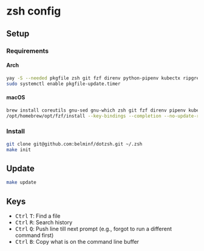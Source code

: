 # zsh config

## Setup

### Requirements
#### Arch

```bash
yay -S --needed pkgfile zsh git fzf direnv python-pipenv kubectx ripgrep bat gron-bin git tree tldr fd eza oh-my-posh
sudo systemctl enable pkgfile-update.timer
```

#### macOS

```bash
brew install coreutils gnu-sed gnu-which zsh git fzf direnv pipenv kubectx ripgrep bat gron git tree tldr fd eza oh-my-posh
/opt/homebrew/opt/fzf/install --key-bindings --completion --no-update-rc
```

### Install

```bash
git clone git@github.com:belminf/dotzsh.git ~/.zsh
make init
```

## Update

```bash
make update
```

## Keys

- <kbd>Ctrl</kbd> <kbd>T</kbd>: Find a file
- <kbd>Ctrl</kbd> <kbd>R</kbd>: Search history
- <kbd>Ctrl</kbd> <kbd>Q</kbd>: Push line till next prompt (e.g., forgot to run a different command first)
- <kbd>Ctrl</kbd> <kbd>B</kbd>: Copy what is on the command line buffer
